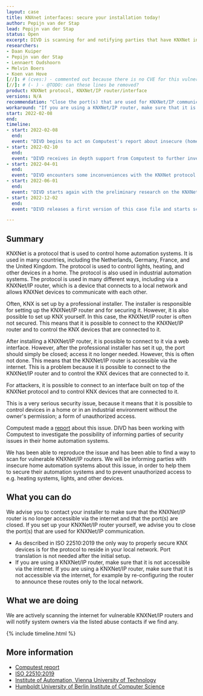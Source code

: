 ```yaml
---
layout: case
title: KNXnet interfaces: secure your installation today! 
author: Pepijn van der Stap
lead: Pepijn van der Stap
status: Open
excerpt: DIVD is scanning for and notifying parties that have KNXNet interfaces accessible via the internet
researchers:
- Daan Kuiper
- Pepijn van der Stap
- Lennaert Oudshoorn
- Melvin Boers
- Koen van Hove
[//]: # (cves:) - commented out because there is no CVE for this vulnerability
[//]: # (- ) - @TODO: can these lines be removed?
product: KNXNet protocol, KNXNet/IP router/interface
versions: N/A 
recommendation: "Close the port(s) that are used for KNXNet/IP communication. If you are using a KNXNet/IP router, make sure that it is not accessible via the internet."
workaround: "If you are using a KNXNet/IP router, make sure that it is not accessible via the internet, for example by re-configuring the router to announce these routes only to the local network."
start: 2022-02-08
end:
timeline:
- start: 2022-02-08
  end:
  event: "DIVD begins to act on Computest's report about insecure (home) automation systems (KNXNet standard)"
- start: 2022-02-10
  end:
  event: "DIVD receives in depth support from Computest to further investigate the protocol and its vulnerabilities"
- start: 2022-04-01
  end:
  event: "DIVD encounters some inconveniences with the KNXNet protocol and its scanning infrastructure"
- start: 2022-06-01
  end:
  event: "DIVD starts again with the preliminary research on the KNXNet protocol"
- start: 2022-12-02
  end:
  event: "DIVD releases a first version of this case file and starts scanning for vulnerable parties"

---
```


## Summary

KNXNet is a protocol that is used to control home automation systems. It is used in many countries, including the Netherlands, Germany, France, and the United Kingdom. The protocol is used to control lights, heating, and other devices in a home. The protocol is also used in industrial automation systems. The protocol is used in many different ways, including via a KNXNet/IP router, which is a device that connects to a local network and allows KNXNet devices to communicate with each other.

Often, KNX is set up by a professional installer. The installer is responsible for setting up the KNXNet/IP router and for securing it. However, it is also possible to set up KNX yourself. In this case, the KNXNet/IP router is often not secured. This means that it is possible to connect to the KNXNet/IP router and to control the KNX devices that are connected to it.

After installing a KNXNet/IP router, it is possible to connect to it via a web interface. However, after the professional installer has set it up, the port should simply be closed; access it no longer needed. However, this is often not done. This means that the KNXNet/IP router is accessible via the internet. This is a problem because it is possible to connect to the KNXNet/IP router and to control the KNX devices that are connected to it.

For attackers, it is possible to connect to an interface built on top of the KNXNet protocol and to control KNX devices that are connected to it. 

This is a very serious security issue, because it means that it is possible to control devices in a home or in an industrial environment without the owner's permission; a form of unauthorized access. 

Computest made a [report](https://www.computest.nl/en/news/news-and-press-releases/homes-offices-vulnerable-unsecure-domotica/) about this issue. DIVD has been working with Computest to investigate the possibility of informing parties of security issues in their home automation systems.

We has been able to reproduce the issue and has been able to find a way to scan for vulnerable KNXNet/IP routers. We will be informing parties with insecure home automation systems about this issue, in order to help them to secure their automation systems and to prevent unauthorized access to e.g. heating systems, lights, and other devices.

## What you can do


We advise you to contact your installer to make sure that the KNXNet/IP router is no longer accessible via the internet and that the port(s) are closed.
If you set up your KNXNet/IP router yourself, we advise you to close the port(s) that are used for KNXNet/IP communication.

- As described in ISO 22510:2019 the only way to properly secure KNX devices is for the protocol to reside in your local network. Port translation is not needed after the initial setup.
- If you are using a KNXNet/IP router, make sure that it is not accessible via the internet. If you are using a KNXNet/IP router, make sure that it is not accessible via the internet, for example by re-configuring the router to announce these routes only to the local network.

## What we are doing

We are actively scanning the internet for vulnerable KNXNet/IP routers and will notify system owners via the listed abuse contacts if we find any.

{% include timeline.html %}

## More information

* [Computest report](https://www.computest.nl/en/news/news-and-press-releases/homes-offices-vulnerable-unsecure-domotica/)
* [ISO 22510:2019](https://www.iso.org/obp/ui/fr/#iso:std:iso:22510:ed-1:v1:en) 
* [Institute of Automation, Vienna University of Technology](https://www.researchgate.net/profile/Daniel-Lechner-4/publication/266907095_Security_for_KNXnetIP/links/555c56b508aec5ac2232b5de/Security-for-KNXnet-IP.pdf)
* [Humboldt University of Berlin Institute of Computer Science](https://www.researchgate.net/profile/Robert-Guetzkow/publication/362188042_Security_Analysis_of_the_KNXnetIP_Secure_Protocol/links/62daebc1f3acdd5dc20f30b0/Security-Analysis-of-the-KNXnet-IP-Secure-Protocol.pdf)
